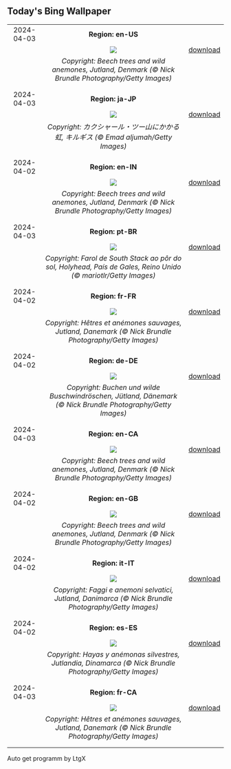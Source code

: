 ## Today's Bing Wallpaper
|      |      |      |
| :----: | :----: | :----: |
|2024-04-03|**Region: en-US**||
||![](https://www.bing.com/th?id=OHR.JutlandSpring_EN-US3202382460_UHD.jpg&pid=hp&w=1152&h=648&rs=1&c=4)| [download](https://www.bing.com/th?id=OHR.JutlandSpring_EN-US3202382460_UHD.jpg)|
||*Copyright: Beech trees and wild anemones, Jutland, Denmark (© Nick Brundle Photography/Getty Images)*
||
|||
|2024-04-03|**Region: ja-JP**||
||![](https://www.bing.com/th?id=OHR.KyrgyzstanRainbow_JA-JP6458656191_UHD.jpg&pid=hp&w=1152&h=648&rs=1&c=4)| [download](https://www.bing.com/th?id=OHR.KyrgyzstanRainbow_JA-JP6458656191_UHD.jpg)|
||*Copyright: カクシャール・ツー山にかかる虹, キルギス (© Emad aljumah/Getty Images)*
||
|||
|2024-04-02|**Region: en-IN**||
||![](https://www.bing.com/th?id=OHR.JutlandSpring_EN-IN7251097604_UHD.jpg&pid=hp&w=1152&h=648&rs=1&c=4)| [download](https://www.bing.com/th?id=OHR.JutlandSpring_EN-IN7251097604_UHD.jpg)|
||*Copyright: Beech trees and wild anemones, Jutland, Denmark (© Nick Brundle Photography/Getty Images)*
||
|||
|2024-04-03|**Region: pt-BR**||
||![](https://www.bing.com/th?id=OHR.SouthStackLight_PT-BR0876989984_UHD.jpg&pid=hp&w=1152&h=648&rs=1&c=4)| [download](https://www.bing.com/th?id=OHR.SouthStackLight_PT-BR0876989984_UHD.jpg)|
||*Copyright: Farol de South Stack ao pôr do sol, Holyhead, País de Gales, Reino Unido (© mariotlr/Getty Images)*
||
|||
|2024-04-02|**Region: fr-FR**||
||![](https://www.bing.com/th?id=OHR.JutlandSpring_FR-FR9511410007_UHD.jpg&pid=hp&w=1152&h=648&rs=1&c=4)| [download](https://www.bing.com/th?id=OHR.JutlandSpring_FR-FR9511410007_UHD.jpg)|
||*Copyright: Hêtres et anémones sauvages, Jutland, Danemark (© Nick Brundle Photography/Getty Images)*
||
|||
|2024-04-02|**Region: de-DE**||
||![](https://www.bing.com/th?id=OHR.JutlandSpring_DE-DE6705207300_UHD.jpg&pid=hp&w=1152&h=648&rs=1&c=4)| [download](https://www.bing.com/th?id=OHR.JutlandSpring_DE-DE6705207300_UHD.jpg)|
||*Copyright: Buchen und wilde Buschwindröschen, Jütland, Dänemark (© Nick Brundle Photography/Getty Images)*
||
|||
|2024-04-03|**Region: en-CA**||
||![](https://www.bing.com/th?id=OHR.JutlandSpring_EN-CA0874464539_UHD.jpg&pid=hp&w=1152&h=648&rs=1&c=4)| [download](https://www.bing.com/th?id=OHR.JutlandSpring_EN-CA0874464539_UHD.jpg)|
||*Copyright: Beech trees and wild anemones, Jutland, Denmark (© Nick Brundle Photography/Getty Images)*
||
|||
|2024-04-02|**Region: en-GB**||
||![](https://www.bing.com/th?id=OHR.JutlandSpring_EN-GB1991600575_UHD.jpg&pid=hp&w=1152&h=648&rs=1&c=4)| [download](https://www.bing.com/th?id=OHR.JutlandSpring_EN-GB1991600575_UHD.jpg)|
||*Copyright: Beech trees and wild anemones, Jutland, Denmark (© Nick Brundle Photography/Getty Images)*
||
|||
|2024-04-02|**Region: it-IT**||
||![](https://www.bing.com/th?id=OHR.JutlandSpring_IT-IT3723976885_UHD.jpg&pid=hp&w=1152&h=648&rs=1&c=4)| [download](https://www.bing.com/th?id=OHR.JutlandSpring_IT-IT3723976885_UHD.jpg)|
||*Copyright: Faggi e anemoni selvatici, Jutland, Danimarca (© Nick Brundle Photography/Getty Images)*
||
|||
|2024-04-02|**Region: es-ES**||
||![](https://www.bing.com/th?id=OHR.JutlandSpring_ES-ES9886348843_UHD.jpg&pid=hp&w=1152&h=648&rs=1&c=4)| [download](https://www.bing.com/th?id=OHR.JutlandSpring_ES-ES9886348843_UHD.jpg)|
||*Copyright: Hayas y anémonas silvestres, Jutlandia, Dinamarca (© Nick Brundle Photography/Getty Images)*
||
|||
|2024-04-03|**Region: fr-CA**||
||![](https://www.bing.com/th?id=OHR.JutlandSpring_FR-CA6761132872_UHD.jpg&pid=hp&w=1152&h=648&rs=1&c=4)| [download](https://www.bing.com/th?id=OHR.JutlandSpring_FR-CA6761132872_UHD.jpg)|
||*Copyright: Hêtres et anémones sauvages, Jutland, Danemark (© Nick Brundle Photography/Getty Images)*
||
|||

Auto get programm by LtgX
